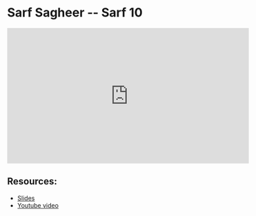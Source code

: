 # Sarf Sagheer --  Sarf 10

<iframe width="560" height="315" src="https://www.youtube-nocookie.com/embed/ztNoqmrysIg?start=0" frameborder="0" allow="accelerometer; autoplay; encrypted-media; gyroscope; picture-in-picture" allowfullscreen="allowfullscreen"></iframe><BR>



## Resources:
- [Slides](https://github.com/arshare/resources_balagha_pdfs)
- [Youtube video](https://www.youtube.com/watch?v=ztNoqmrysIg&list=PLzn0qdi6JpdvWf0IDGNfaiM-okPqDuQoc&index=$INDEX)
